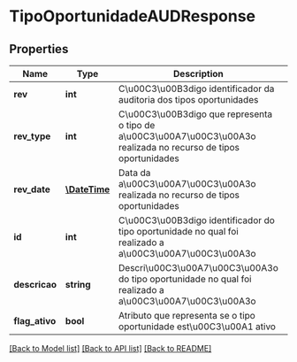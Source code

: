 # TipoOportunidadeAUDResponse

## Properties
Name | Type | Description | Notes
------------ | ------------- | ------------- | -------------
**rev** | **int** | C\u00C3\u00B3digo identificador da auditoria dos tipos oportunidades | [optional] 
**rev_type** | **int** | C\u00C3\u00B3digo que representa o tipo de a\u00C3\u00A7\u00C3\u00A3o realizada no recurso de tipos oportunidades | [optional] 
**rev_date** | [**\DateTime**](\DateTime.md) | Data da a\u00C3\u00A7\u00C3\u00A3o realizada no recurso de tipos oportunidades | [optional] 
**id** | **int** | C\u00C3\u00B3digo identificador do tipo oportunidade no qual foi realizado a a\u00C3\u00A7\u00C3\u00A3o | [optional] 
**descricao** | **string** | Descri\u00C3\u00A7\u00C3\u00A3o do tipo oportunidade no qual foi realizado a a\u00C3\u00A7\u00C3\u00A3o | [optional] 
**flag_ativo** | **bool** | Atributo que representa se o tipo oportunidade est\u00C3\u00A1 ativo | [optional] 

[[Back to Model list]](../README.md#documentation-for-models) [[Back to API list]](../README.md#documentation-for-api-endpoints) [[Back to README]](../README.md)


